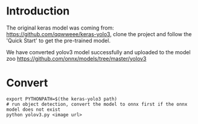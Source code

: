 # Introduction 
The original keras model was coming from: <https://github.com/qqwweee/keras-yolo3>, clone the project and follow the 'Quick Start' to get the pre-trained model.

We have converted yolov3 model successfully and uploaded to the model zoo <https://github.com/onnx/models/tree/master/yolov3>

# Convert
```
export PYTHONPATH=$(the keras-yolo3 path)
# run object detection, convert the model to onnx first if the onnx model does not exist
python yolov3.py <image url>
```